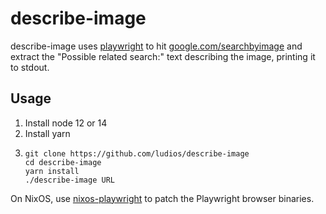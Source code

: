 # describe-image

describe-image uses [playwright](https://github.com/microsoft/playwright) to hit
[google.com/searchbyimage](https://www.google.com/searchbyimage?hl=en&image_url=https://www.google.com/images/branding/googlelogo/2x/googlelogo_color_272x92dp.png)
and extract the "Possible related search:" text describing the image, printing
it to stdout.

## Usage

1. Install node 12 or 14
2. Install yarn
3.
    ```
    git clone https://github.com/ludios/describe-image
    cd describe-image
    yarn install
    ./describe-image URL
    ```

On NixOS, use [nixos-playwright](https://github.com/ludios/nixos-playwright) to patch the Playwright browser binaries.
